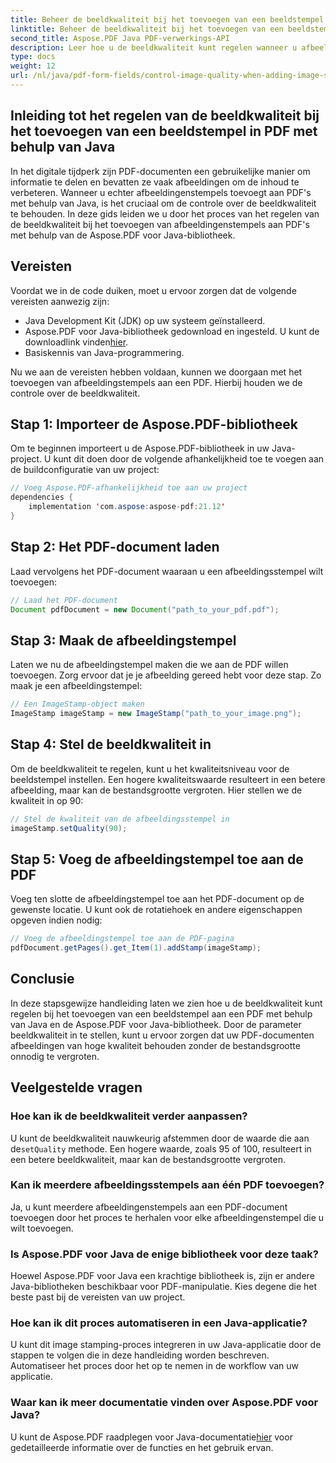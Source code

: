 ```yaml
---
title: Beheer de beeldkwaliteit bij het toevoegen van een beeldstempel in PDF met behulp van Java
linktitle: Beheer de beeldkwaliteit bij het toevoegen van een beeldstempel in PDF met behulp van Java
second_title: Aspose.PDF Java PDF-verwerkings-API
description: Leer hoe u de beeldkwaliteit kunt regelen wanneer u afbeeldingenstempels toevoegt aan PDF's met behulp van Java, met stapsgewijze instructies.
type: docs
weight: 12
url: /nl/java/pdf-form-fields/control-image-quality-when-adding-image-stamp-in-pdf-using-java/
---
```


## Inleiding tot het regelen van de beeldkwaliteit bij het toevoegen van een beeldstempel in PDF met behulp van Java

In het digitale tijdperk zijn PDF-documenten een gebruikelijke manier om informatie te delen en bevatten ze vaak afbeeldingen om de inhoud te verbeteren. Wanneer u echter afbeeldingenstempels toevoegt aan PDF's met behulp van Java, is het cruciaal om de controle over de beeldkwaliteit te behouden. In deze gids leiden we u door het proces van het regelen van de beeldkwaliteit bij het toevoegen van afbeeldingenstempels aan PDF's met behulp van de Aspose.PDF voor Java-bibliotheek.

## Vereisten

Voordat we in de code duiken, moet u ervoor zorgen dat de volgende vereisten aanwezig zijn:

- Java Development Kit (JDK) op uw systeem geïnstalleerd.
-  Aspose.PDF voor Java-bibliotheek gedownload en ingesteld. U kunt de downloadlink vinden[hier](https://releases.aspose.com/pdf/java/).
- Basiskennis van Java-programmering.

Nu we aan de vereisten hebben voldaan, kunnen we doorgaan met het toevoegen van afbeeldingstempels aan een PDF. Hierbij houden we de controle over de beeldkwaliteit.

## Stap 1: Importeer de Aspose.PDF-bibliotheek

Om te beginnen importeert u de Aspose.PDF-bibliotheek in uw Java-project. U kunt dit doen door de volgende afhankelijkheid toe te voegen aan de buildconfiguratie van uw project:

```java
// Voeg Aspose.PDF-afhankelijkheid toe aan uw project
dependencies {
    implementation 'com.aspose:aspose-pdf:21.12'
}
```

## Stap 2: Het PDF-document laden

Laad vervolgens het PDF-document waaraan u een afbeeldingsstempel wilt toevoegen:

```java
// Laad het PDF-document
Document pdfDocument = new Document("path_to_your_pdf.pdf");
```

## Stap 3: Maak de afbeeldingstempel

Laten we nu de afbeeldingstempel maken die we aan de PDF willen toevoegen. Zorg ervoor dat je je afbeelding gereed hebt voor deze stap. Zo maak je een afbeeldingstempel:

```java
// Een ImageStamp-object maken
ImageStamp imageStamp = new ImageStamp("path_to_your_image.png");
```

## Stap 4: Stel de beeldkwaliteit in

Om de beeldkwaliteit te regelen, kunt u het kwaliteitsniveau voor de beeldstempel instellen. Een hogere kwaliteitswaarde resulteert in een betere afbeelding, maar kan de bestandsgrootte vergroten. Hier stellen we de kwaliteit in op 90:

```java
// Stel de kwaliteit van de afbeeldingsstempel in
imageStamp.setQuality(90);
```

## Stap 5: Voeg de afbeeldingstempel toe aan de PDF

Voeg ten slotte de afbeeldingstempel toe aan het PDF-document op de gewenste locatie. U kunt ook de rotatiehoek en andere eigenschappen opgeven indien nodig:

```java
// Voeg de afbeeldingstempel toe aan de PDF-pagina
pdfDocument.getPages().get_Item(1).addStamp(imageStamp);
```

## Conclusie

In deze stapsgewijze handleiding laten we zien hoe u de beeldkwaliteit kunt regelen bij het toevoegen van een beeldstempel aan een PDF met behulp van Java en de Aspose.PDF voor Java-bibliotheek. Door de parameter beeldkwaliteit in te stellen, kunt u ervoor zorgen dat uw PDF-documenten afbeeldingen van hoge kwaliteit behouden zonder de bestandsgrootte onnodig te vergroten.

## Veelgestelde vragen

### Hoe kan ik de beeldkwaliteit verder aanpassen?

 U kunt de beeldkwaliteit nauwkeurig afstemmen door de waarde die aan de`setQuality` methode. Een hogere waarde, zoals 95 of 100, resulteert in een betere beeldkwaliteit, maar kan de bestandsgrootte vergroten.

### Kan ik meerdere afbeeldingsstempels aan één PDF toevoegen?

Ja, u kunt meerdere afbeeldingenstempels aan een PDF-document toevoegen door het proces te herhalen voor elke afbeeldingenstempel die u wilt toevoegen.

### Is Aspose.PDF voor Java de enige bibliotheek voor deze taak?

Hoewel Aspose.PDF voor Java een krachtige bibliotheek is, zijn er andere Java-bibliotheken beschikbaar voor PDF-manipulatie. Kies degene die het beste past bij de vereisten van uw project.

### Hoe kan ik dit proces automatiseren in een Java-applicatie?

U kunt dit image stamping-proces integreren in uw Java-applicatie door de stappen te volgen die in deze handleiding worden beschreven. Automatiseer het proces door het op te nemen in de workflow van uw applicatie.

### Waar kan ik meer documentatie vinden over Aspose.PDF voor Java?

 U kunt de Aspose.PDF raadplegen voor Java-documentatie[hier](https://reference.aspose.com/pdf/java/) voor gedetailleerde informatie over de functies en het gebruik ervan.